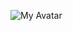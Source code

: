 ![My Avatar](https://dm2304files.storage.live.com/y4mxRtyx2vIsQ7yTQjTGba3QvIY10CN_fCSt5qzlE4Zj4mgU81QvJxTPkh6f7kbXA_FBwTrma3kR3KTzey9v-NO4Az3CnfPYo_25t9VSztNK4L5jgAxYqZpYe9ipzWlIp8wMqNFJsEMAwcIIubFRJXSpTIqNIggMJmOaa00g1tkkJqi9PDYAvumFA5aXu2alD6_Bk8HQT__AHzBjOCS50uwOg/Sean%27sSouthParkAvatar.jpg?psid=1&width=519&height=684)

